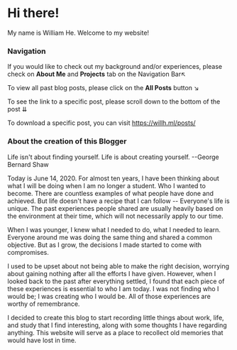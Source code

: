 # Hi there!

My name is William He. Welcome to my website!

### Navigation

If you would like to check out my background and/or experiences, please check on **About Me** and **Projects** tab on the Navigation Bar↖

To view all past blog posts, please click on the **All Posts** button ↘ 

To see the link to a specific post, please scroll down to the bottom of the post ⇊

To download a specific post, you can visit https://willh.ml/posts/

### About the creation of this Blogger

Life isn't about finding yourself. Life is about creating yourself. --George Bernard Shaw

Today is June 14, 2020. For almost ten years, I have been thinking about what I will be doing when I am no longer a student. Who I wanted to become. There are countless examples of what people have done and achieved. But life doesn't have a recipe that I can follow -- Everyone's life is unique. The past experiences people shared are usually heavily based on the environment at their time, which will not necessarily apply to our time.

When I was younger, I knew what I needed to do, what I needed to learn. Everyone around me was doing the same thing and shared a common objective. But as I grow, the decisions I made started to come with compromises.

I used to be upset about not being able to make the right decision, worrying about gaining nothing after all the efforts I have given. However, when I looked back to the past after everything settled, I found that each piece of these experiences is essential to who I am today. I was not finding who I would be; I was creating who I would be. All of those experiences are worthy of remembrance.

I decided to create this blog to start recording little things about work, life, and study that I find interesting, along with some thoughts I have regarding anything. This website will serve as a place to recollect old memories that would have lost in time.

